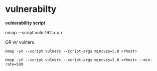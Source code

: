    

# vulnerabilty

  

**vulnerability script**

nmap --script vuln 192.x.x.x

OR w/ vulners

```
nmap -sV --script vulners --script-args mincvss=5.0 <rhost>
```
```
nmap -sV --script vulners --script-args mincvss=5.0 <rhost> --min-rate=500
```
